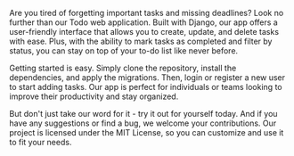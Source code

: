 Are you tired of forgetting important tasks and missing deadlines? Look no further than our Todo web application. Built with Django, our app offers a user-friendly interface that allows you to create, update, and delete tasks with ease. Plus, with the ability to mark tasks as completed and filter by status, you can stay on top of your to-do list like never before.

Getting started is easy. Simply clone the repository, install the dependencies, and apply the migrations. Then, login or register a new user to start adding tasks. Our app is perfect for individuals or teams looking to improve their productivity and stay organized.

But don't just take our word for it - try it out for yourself today. And if you have any suggestions or find a bug, we welcome your contributions. Our project is licensed under the MIT License, so you can customize and use it to fit your needs.
